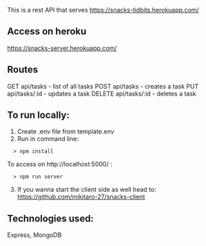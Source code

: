 This is a rest API that serves https://snacks-tidbits.herokuapp.com/

## Access on heroku

https://snacks-server.herokuapp.com/

## Routes

GET api/tasks - list of all tasks
POST api/tasks - creates a task
PUT api/tasks/:id - updates a task
DELETE api/tasks/:id - deletes a task

## To run locally:

1. Create .env file from template.env
2. Run in command line:

```
  > npm install
```

To access on http://localhost:5000/ :
```
  > npm run server
```

3. If you wanna start the client side as well head to:
https://github.com/mikitaro-27/snacks-client

## Technologies used:
Express, MongoDB